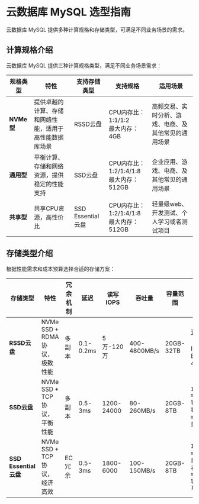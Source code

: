 # 云数据库 MySQL 选型指南
云数据库 MySQL 提供多种计算规格和存储类型，可满足不同业务场景的需求。

## 计算规格介绍
云数据库 MySQL 提供三种计算规格类型，满足不同业务场景需求：

| 规格类型 | 特性 | 支持存储类型 | 支持规格 | 适用场景 |
|---------|------|-------------|---------|---------|
| **NVMe型** | 提供卓越的计算、存储和网络性能，适用于高性能数据库场景 | RSSD云盘 | CPU内存比：1:1/1:2<br>最大内存：4GB | 高频交易、实时分析、游戏、电商、及其他常见的通用场景 |
| **通用型** | 平衡计算、存储和网络资源，提供稳定的性能支持 | SSD云盘 | CPU内存比：1:2/1:4/1:8<br>最大内存：512GB | 企业应用、游戏、电商、及其他常见的通用场景 |
| **共享型** | 共享CPU资源，高性价比 | SSD Essential云盘 | CPU内存比：1:2/1:4/1:8<br>最大内存：512GB | 轻量级web、开发测试、个人学习或者测试项目 |

## 存储类型介绍
根据性能需求和成本预算选择合适的存储方案：

| 存储类型 | 特性 | 冗余机制 | 延迟 | 读写IOPS | 吞吐量 | 容量范围 | 性能公式 |
|---------|------|---------|------|---------|-------|---------|---------|
| **RSSD云盘** | NVMe SSD + RDMA协议，极致性能 | 多副本 | 0.1-0.2ms | 5万-120万 | 400-4800MB/s | 20GB-32TB | [详见性能文档](https://docs.ucloud.cn/udisk/introduction/performance/account) （最低保证 IOPS 50,000 BW 400MB/S) |
| **SSD云盘** | NVMe SSD + TCP协议，平衡性能 | 多副本 | 0.5-3ms | 1200-24000 | 80-260MB/s | 20GB-8TB | `IOPS = min(1200+30×容量, 24000)`<br>`吞吐量 = min(80+0.5×容量, 260)MB/s` |
| **SSD Essential云盘** | NVMe SSD + TCP协议，经济高效 | EC冗余 | 0.5-3ms | 1800-6000 | 100-150MB/s | 20GB-8TB | `IOPS = min(1800+8×容量, 6000)`<br>`吞吐量 = min(100+0.15×容量, 150)MB/s` |
